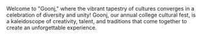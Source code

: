 Welcome to "Goonj," where the vibrant tapestry of cultures converges in a celebration of diversity and unity! Goonj, our annual college cultural fest, is a kaleidoscope of creativity, talent, and traditions that come together to create an unforgettable experience.
